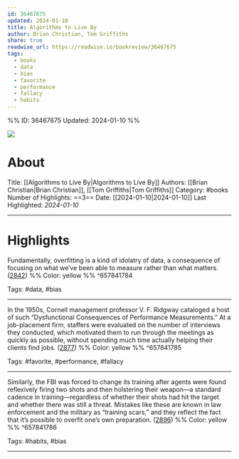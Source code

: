 ```yaml
---
id: 36467675
updated: 2024-01-10
title: Algorithms to Live By
author: Brian Christian, Tom Griffiths
share: true
readwise_url: https://readwise.io/bookreview/36467675
tags:
  - books
  - data
  - bias
  - favorite
  - performance
  - fallacy
  - habits
---
```


%%
ID: 36467675
Updated: 2024-01-10
%%

![]( https://images-na.ssl-images-amazon.com/images/I/51FhJXhhK6L._SL500_.jpg)

# About
Title: [[Algorithms to Live By|Algorithms to Live By]]
Authors: [[Brian Christian|Brian Christian]], [[Tom Griffiths|Tom Griffiths]]
Category: #books
Number of Highlights: ==3==
Date: [[2024-01-10|2024-01-10]]
Last Highlighted: *2024-01-10*

---

# Highlights

Fundamentally, overfitting is a kind of idolatry of data, a consequence of focusing on what we’ve been able to measure rather than what matters. ([2842](https://readwise.io/to_kindle?action=open&asin=B015CKNWJI&location=2842)) %% Color: yellow %% ^657841784

Tags: #data, #bias

---
In the 1950s, Cornell management professor V. F. Ridgway cataloged a host of such “Dysfunctional Consequences of Performance Measurements.” At a job-placement firm, staffers were evaluated on the number of interviews they conducted, which motivated them to run through the meetings as quickly as possible, without spending much time actually helping their clients find jobs. ([2877](https://readwise.io/to_kindle?action=open&asin=B015CKNWJI&location=2877)) %% Color: yellow %% ^657841785

Tags: #favorite, #performance, #fallacy

---
Similarly, the FBI was forced to change its training after agents were found reflexively firing two shots and then holstering their weapon—a standard cadence in training—regardless of whether their shots had hit the target and whether there was still a threat. Mistakes like these are known in law enforcement and the military as “training scars,” and they reflect the fact that it’s possible to overfit one’s own preparation. ([2896](https://readwise.io/to_kindle?action=open&asin=B015CKNWJI&location=2896)) %% Color: yellow %% ^657841786

Tags: #habits, #bias

---